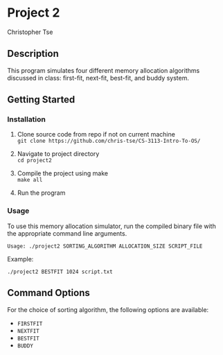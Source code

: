 # Project 2
Christopher Tse

## Description
This program simulates four different memory allocation algorithms discussed in class: first-fit, next-fit, best-fit, and buddy system. 

## Getting Started

### Installation

1. Clone source code from repo if not on current machine  
`git clone https://github.com/chris-tse/CS-3113-Intro-To-OS/`

2. Navigate to project directory  
`cd project2`

3. Compile the project using make  
`make all`

4. Run the program

### Usage

To use this memory allocation simulator, run the compiled binary file with the appropriate command line arguments.

```
Usage: ./project2 SORTING_ALGORITHM ALLOCATION_SIZE SCRIPT_FILE
```

Example:
```
./project2 BESTFIT 1024 script.txt
```

## Command Options
For the choice of sorting algorithm, the following options are available:
- `FIRSTFIT`
- `NEXTFIT`
- `BESTFIT`
- `BUDDY`